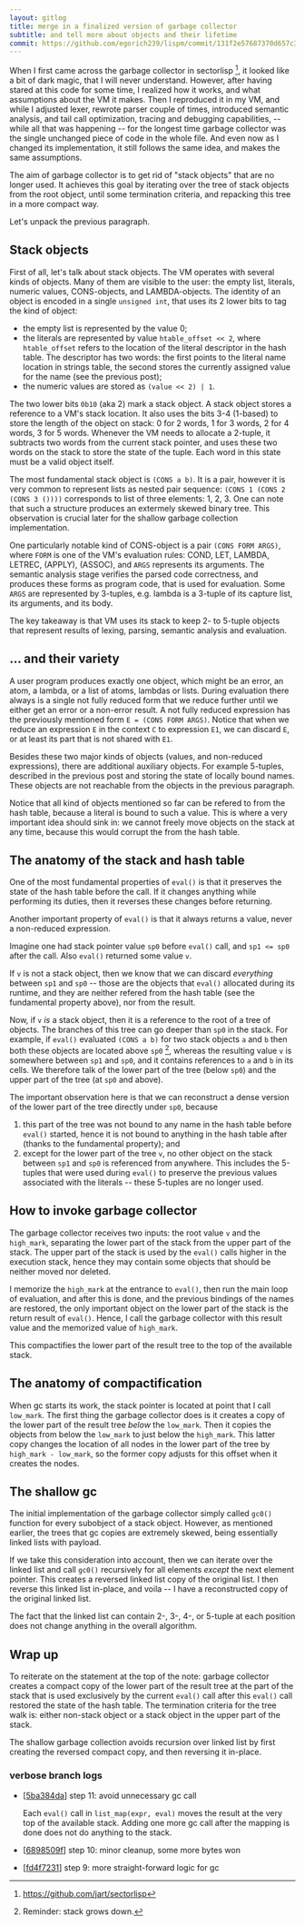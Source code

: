 ```yaml
---
layout: gitlog
title: merge in a finalized version of garbage collector
subtitle: and tell more about objects and their lifetime
commit: https://github.com/egorich239/lispm/commit/131f2e57687370d657c3c4f3e6aa2c1b580c6188
---
```



When I first came across the garbage collector in sectorlisp [^0], it
looked like a bit of dark magic, that I will never understand. However,
after having stared at this code for some time, I realized how it works,
and what assumptions about the VM it makes. Then I reproduced it in my
VM, and while I adjusted lexer, rewrote parser couple of times,
introduced semantic analysis, and tail call optimization, tracing and
debugging capabilities, -- while all that was happening -- for the
longest time garbage collector was the single unchanged piece of code in
the whole file. And even now as I changed its implementation, it still
follows the same idea, and makes the same assumptions.

The aim of garbage collector is to get rid of "stack objects" that are
no longer used. It achieves this goal by iterating over the tree of
stack objects from the root object, until some termination criteria, and
repacking this tree in a more compact way.

Let's unpack the previous paragraph.

Stack objects
-------------

First of all, let's talk about stack objects. The VM operates with
several kinds of objects. Many of them are visible to the user: the
empty list, literals, numeric values, CONS-objects, and LAMBDA-objects.
The identity of an object is encoded in a single `unsigned int`, that
uses its 2 lower bits to tag the kind of object:
- the empty list is represented by the value 0;
- the literals are represented by value `htable_offset << 2`, where
  `htable_offset` refers to the location of the literal descriptor in
  the hash table. The descriptor has two words: the first points to the
  literal name location in strings table, the second stores the
  currently assigned value for the name (see the previous post);
- the numeric values are stored as `(value << 2) | 1`.

The two lower bits `0b10` (aka 2) mark a stack object. A stack object
stores a reference to a VM's stack location. It also uses the bits 3-4
(1-based) to store the length of the object on stack: 0 for 2 words, 1
for 3 words, 2 for 4 words, 3 for 5 words. Whenever the VM needs to
allocate a 2-tuple, it subtracts two words from the current stack
pointer, and uses these two words on the stack to store the state of the
tuple. Each word in this state must be a valid object itself.

The most fundamental stack object is `(CONS a b)`. It is a pair, however
it is very common to represent lists as nested pair sequence:
`(CONS 1 (CONS 2 (CONS 3 ())))` corresponds to list of three elements:
1, 2, 3. One can note that such a structure produces an extermely
skewed binary tree. This observation is crucial later for the shallow
garbage collection implementation.

One particularly notable kind of CONS-object is a pair
`(CONS FORM ARGS)`, where `FORM` is one of the VM's evaluation rules:
COND, LET, LAMBDA, LETREC, (APPLY), (ASSOC), and `ARGS` represents its
arguments. The semantic analysis stage verifies the parsed code
correctness, and produces these forms as program code, that is used for
evaluation. Some `ARGS` are represented by 3-tuples, e.g. lambda is a
3-tuple of its capture list, its arguments, and its body.

The key takeaway is that VM uses its stack to keep 2- to 5-tuple
objects that represent results of lexing, parsing, semantic analysis and
evaluation.

... and their variety
---------------------

A user program produces exactly one object, which might be an error, an
atom, a lambda, or a list of atoms, lambdas or lists. During evaluation
there always is a single not fully reduced form that we reduce further
until we either get an error or a non-error result. A not fully reduced
expression has the previously mentioned form `E = (CONS FORM ARGS)`.
Notice that when we reduce an expression `E` in the context `C` to
expression `E1`, we can discard `E`, or at least its part that is not
shared with `E1`.

Besides these two major kinds of objects (values, and non-reduced
expressions), there are additional auxiliary objects. For example
5-tuples, described in the previous post and storing the state of
locally bound names. These objects are not reachable from the objects in
the previous paragraph.

Notice that all kind of objects mentioned so far can be refered to from
the hash table, because a literal is bound to such a value. This is
where a very important idea should sink in: we cannot freely move
objects on the stack at any time, because this would corrupt the
from the hash table.

The anatomy of the stack and hash table
---------------------------------------

One of the most fundamental properties of `eval()` is that it preserves
the state of the hash table before the call. If it changes anything
while performing its duties, then it reverses these changes before
returning.

Another important property of `eval()` is that it always returns a
value, never a non-reduced expression.

Imagine one had stack pointer value `sp0` before `eval()` call, and
`sp1 <= sp0` after the call. Also `eval()` returned some value `v`.

If `v` is not a stack object, then we know that we can discard
_everything_ between `sp1` and `sp0` -- those are the objects that
`eval()` allocated during its runtime, and they are neither refered from
the hash table (see the fundamental property above), nor from the
result.

Now, if `v` _is_ a stack object, then it is a reference to the root of a
tree of objects. The branches of this tree can go deeper than `sp0` in
the stack. For example, if `eval()` evaluated `(CONS a b)` for two stack
objects `a` and `b` then both these objects are located above `sp0` [^1],
whereas the resulting value `v` is somewhere between `sp1` and `sp0`,
and it contains references to `a` and `b` in its cells. We therefore
talk of the lower part of the tree (below `sp0`) and the upper part of
the tree (at `sp0` and above).

The important observation here is that we can reconstruct a dense
version of the lower part of the tree directly under `sp0`, because
1) this part of the tree was not bound to any name in the hash table
   before `eval()` started, hence it is not bound to anything in the
   hash table after (thanks to the fundamental property); and
2) except for the lower part of the tree `v`, no other object on the
   stack between `sp1` and `sp0` is referenced from anywhere. This
   includes the 5-tuples that were used during `eval()` to preserve the
   previous values associated with the literals -- these 5-tuples are no
   longer used.

How to invoke garbage collector
-------------------------------

The garbage collector receives two inputs: the root value `v` and the
`high_mark`, separating the lower part of the stack from the upper part
of the stack. The upper part of the stack is used by the `eval()` calls
higher in the execution stack, hence they may contain some objects that
should be neither moved nor deleted.

I memorize the `high_mark` at the entrance to `eval()`, then run the
main loop of evaluation, and after this is done, and the previous
bindings of the names are restored, the only important object on the
lower part of the stack is the return result of `eval()`. Hence, I call
the garbage collector with this result value and the memorized value of
`high_mark`.

This compactifies the lower part of the result tree to the top of the
available stack.

The anatomy of compactification
-------------------------------

When gc starts its work, the stack pointer is located at point that I
call `low_mark`. The first thing the garbage collector does is it
creates a copy of the lower part of the result tree _below_ the
`low_mark`. Then it copies the objects from below the `low_mark` to just
below the `high_mark`. This latter copy changes the location of all
nodes in the lower part of the tree by `high_mark - low_mark`, so the
former copy adjusts for this offset when it creates the nodes.

The shallow gc
--------------

The initial implementation of the garbage collector simply called
`gc0()` function for every subobject of a stack object. However, as
mentioned earlier, the trees that gc copies are extremely skewed, being
essentially linked lists with payload.

If we take this consideration into account, then we can iterate over the
linked list and call `gc0()` recursively for all elements _except_ the
next element pointer. This creates a reversed linked list copy of the
original list. I then reverse this linked list in-place, and voila -- I
have a reconstructed copy of the original linked list.

The fact that the linked list can contain 2-, 3-, 4-, or 5-tuple at each
position does not change anything in the overall algorithm.

Wrap up
-------

To reiterate on the statement at the top of the note: garbage collector
creates a compact copy of the lower part of the result tree at the part
of the stack that is used exclusively by the current `eval()` call after
this `eval()` call restored the state of the hash table. The termination
criteria for the tree walk is: either non-stack object or a stack object
in the upper part of the stack.

The shallow garbage collection avoids recursion over linked list by
first creating the reversed compact copy, and then reversing it in-place.


[^0]: https://github.com/jart/sectorlisp
[^1]: Reminder: stack grows down.
### verbose branch logs

* [[5ba384da](https://github.com/egorich239/lispm/commit/5ba384da0339a1031fdf6ffb0b741b3e0668416a)] step 11: avoid unnecessary gc call

   Each `eval()` call in `list_map(expr, eval)` moves the result at the
   very top of the available stack. Adding one more gc call after the
   mapping is done does not do anything to the stack.
   
* [[6898509f](https://github.com/egorich239/lispm/commit/6898509fa50a313e0c0517435a5e5b46b53cae35)] step 10: minor cleanup, some more bytes won

* [[fd4f7231](https://github.com/egorich239/lispm/commit/fd4f72318b506f7b332c00922d4652971dc62fab)] step 9: more straight-forward logic for gc
